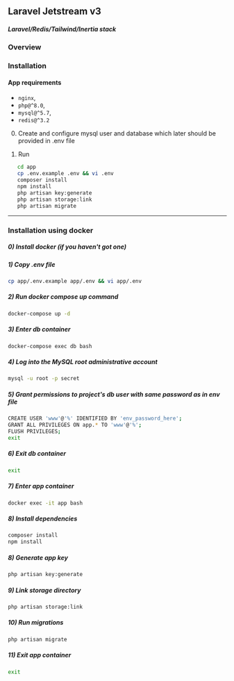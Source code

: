 ##  Laravel Jetstream v3

##### Laravel/Redis/Tailwind/Inertia stack


### Overview

### Installation

#### App requirements

- `nginx`,
- `php@^8.0`,
- `mysql@^5.7`,
- `redis@^3.2`

0) Create and configure mysql user and database which later should be provided in .env file

1) Run
```bash
   cd app
   cp .env.example .env && vi .env
   composer install
   npm install
   php artisan key:generate
   php artisan storage:link
   php artisan migrate
```
---

### Installation using docker

##### 0) Install docker (if you haven't got one)
##### 1) Copy .env file
```bash   
cp app/.env.example app/.env && vi app/.env
```

##### 2) Run docker compose up command
```bash   
docker-compose up -d
```

##### 3) Enter db container
```bash   
docker-compose exec db bash
```

##### 4) Log into the MySQL root administrative account
```bash   
mysql -u root -p secret
```

##### 5) Grant permissions to project's db user with same password as in env file
```bash   
CREATE USER 'www'@'%' IDENTIFIED BY 'env_password_here';
GRANT ALL PRIVILEGES ON app.* TO 'www'@'%';
FLUSH PRIVILEGES;
exit
```

##### 6) Exit db container
```bash   
exit
```

##### 7) Enter app container
```bash   
docker exec -it app bash
```

##### 8) Install dependencies
```bash   
composer install
npm install
```

##### 8) Generate app key
```bash   
php artisan key:generate
```

##### 9) Link storage directory
```bash   
php artisan storage:link
```

##### 10) Run migrations
```bash
php artisan migrate
```

##### 11) Exit app container
```bash   
exit
```

